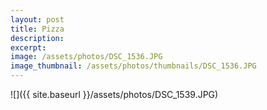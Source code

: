 ```yaml
---
layout: post
title: Pizza
description: 
excerpt:
image: /assets/photos/DSC_1536.JPG
image_thumbnail: /assets/photos/thumbnails/DSC_1536.JPG
---
```


<span class="image main">
![]({{ site.baseurl }}/assets/photos/DSC_1539.JPG)
</span>